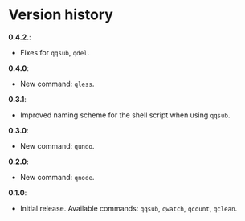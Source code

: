 # Version history

**0.4.2.**:

- Fixes for `qqsub`, `qdel`.

**0.4.0**:

- New command: `qless`.

**0.3.1**:

- Improved naming scheme for the shell script when using `qqsub`.

**0.3.0**:

- New command: `qundo`.


**0.2.0**:

- New command: `qnode`.


**0.1.0**:

- Initial release. Available commands: `qqsub`, `qwatch`, `qcount`, `qclean`.
